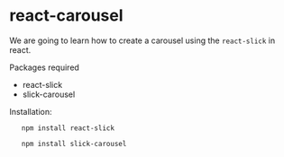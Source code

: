 # react-carousel
We are going to learn how to create a carousel using the  `react-slick` in react.

Packages required
- react-slick
- slick-carousel

Installation:
```shell
   npm install react-slick
```

```shell
   npm install slick-carousel
```

